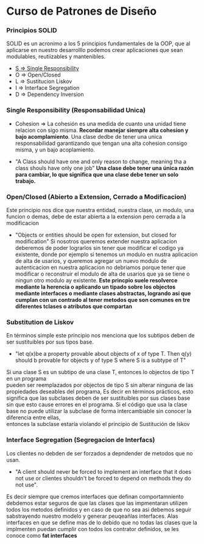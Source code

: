 # Curso de Patrones de Diseño


### Principios SOLID
SOLID es un acronimo a los 5 principios fundamentales de la OOP, que al 
aplicarse en nuestro desarrolllo podemos crear aplicaciones que sean modulables,
reutiizables y mantenibles.
* [S => Single Responsibility](https://github.com/juanpablommm/design_patterns/tree/master/src/main/java/org/study/single_responsibility)
* O => Open/Closed
* L => Sustitucion Liskov
* I => Interface Segregation
* D => Dependency Inversion


### Single Responsibility (Responsabilidad Unica)
* Cohesion => La cohesión es una medida de cuanto una unidad tiene 
relacion con sigo misma. **Recordar manejar siempre alta cohesion y bajo acomplamiento**.
Una clase dedbe de tener una unica responsabilidad garantizando que tengan una alta cohesion consigo misma, y
un bajo acoplamiento.

* "A Class should have one and only reason to change, meaning tha a class shouls have only one job"
**Una clase debe tener una única razón para cambiar, lo que significa que una clase debe tener un solo trabajo.**


### Open/Closed (Abierto a Extension, Cerrado a Modificacion)
Este principio nos dice que nuestra entidad, nuestra clase, un modulo, una funcion o demas, debe de estar abierta a
la extension pero cerrada a la modificacion
* "Objects or entities should be open for extension, but closed for modification"
Si nosotros queremos extender nuestra aplicacion deberemos de poder lograrlos sin tener que modificar el codigo ya 
existente, donde por ejemplo si tenemos un modulo en nustra aplicacion de alta de usarios, y queremos agregar
un nuevo modulo de autenticacion en nuestra aplicacion no debriamos porque tener que modificar o reconstruir el modulo
de alta de usarios que ya se tiene o ningun otro modulo ay existente. **Este princpio suele resolverce mediante la herencia
o aplicando un tipado sobre los objectos mediante interfaces o mediante clases abstractas, logrando asi que cumplan con un contrado 
al tener metodos que son comunes en tre diferentes tclases o atributos que compartan**

### Substitution de Liskov
En términos simple este principio nos menciona que los subtipos deben de ser sustituibles por
sus tipos base.
* "let q(x)be a property provable about objects of x of type T. 
Then q(y) should b provable for objects y of type S where S is a subtype of T"

Si una clase S es un subtipo de una clase T, entonces lo objectos de tipo T en un programa  
pueden ser reemplazados por objectos de tipo S sin alterar ninguna de las propiedades
deseables del programa, Es decir en términos prácticos, esto significa que las subclases deben
de ser sustituibles por sus clases base sin que esto cause errores en el programa. Si el código que usa
la clase base no puede utilizar la subclase de forma intercambiable sin conocer la diferencia entre ellas,  
entonces la subclase estaría violando el principio de Sustitución de lskov 
 
### Interface Segregation (Segregacion de Interfacs)
Los clientes no debden de ser forzados a depndender de metodos que no usan.
* "A client should never be forced to implement an interface that it does not use or clientes 
shouldn't be forced to depend on methods they do not use".

Es decir siempre que cremos interfaces que definan comportamniento debdemos estar seguros de que
las clases que las impmentaran utilizen todos los metodos definidos y en caso de que no sea asi
debemos seguir sabstrayendo nuestro modelo y generar peuqeañlas interfaces.
Alas interfaces en que se define mas de lo debido que no todas las clases que la implmenten
puedan cumplir con todos los contrator definidos, se les conoce como **fat interfaces**
